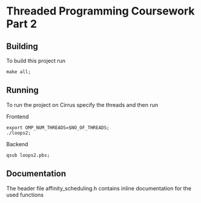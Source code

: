 
# Threaded Programming Coursework Part 2

## Building

To build this project run

```
make all;
```

## Running

To run the project on Cirrus specify the threads and then run

Frontend

```
export OMP_NUM_THREADS=$NO_OF_THREADS;
./loops2;
```

Backend

```
qsub loops2.pbs;
```

## Documentation

The header file affinity_scheduling.h contains inline documentation for the used functions
